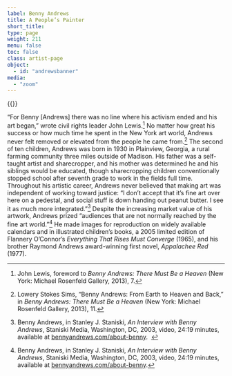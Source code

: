 ```yaml
---
label: Benny Andrews
title: A People’s Painter
short_title:
type: page
weight: 211
menu: false
toc: false
class: artist-page
object:
  - id: "andrewsbanner"
media:
  - "zoom"
---
```

{{<q-figure id="andrewsbanner">}}

“For Benny [Andrews] there was no line where his activism ended and his art began,” wrote civil rights leader John Lewis.[^1] No matter how great his success or how much time he spent in the New York art world, Andrews never felt removed or elevated from the people he came from.[^2] The second of ten children, Andrews was born in 1930 in Plainview, Georgia, a rural farming community three miles outside of Madison. His father was a self-taught artist and sharecropper, and his mother was determined he and his siblings would be educated, though sharecropping children conventionally stopped school after seventh grade to work in the fields full time. Throughout his artistic career, Andrews never believed that making art was independent of working toward justice: “I don’t accept that it’s fine art over here on a pedestal, and social stuff is down handing out peanut butter. I see it as much more integrated.”[^3] Despite the increasing market value of his artwork, Andrews prized “audiences that are not normally reached by the fine art world.”[^4] He made images for reproduction on widely available calendars and in illustrated children’s books, a 2005 limited edition of Flannery O’Connor’s *Everything That Rises Must Converge* (1965), and his brother Raymond Andrews award-winning first novel, *Appalachee Red* (1977).

[^1]: John Lewis, foreword to *Benny Andrews: There Must Be a Heaven* (New York: Michael Rosenfeld Gallery, 2013), 7.

[^2]: Lowery Stokes Sims, “Benny Andrews: From Earth to Heaven and Back,” in *Benny Andrews: There Must Be a Heaven* (New York: Michael Rosenfeld Gallery, 2013), 11.

[^3]: Benny Andrews, in Stanley J. Staniski, *An Interview with Benny Andrews*, Staniski Media, Washington, DC, 2003, video, 24:19 minutes, available at [bennyandrews.com/about-benny](http://www.bennyandrews.com/about-benny).  

[^4]: Benny Andrews, in Stanley J. Staniski, *An Interview with Benny Andrews*, Staniski Media, Washington, DC, 2003, video, 24:19 minutes, available at [bennyandrews.com/about-benny](http://www.bennyandrews.com/about-benny).
